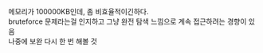 메모리가 100000KB인데, 좀 비효율적이긴하다.   
bruteforce 문제라는걸 인지하고 그냥 완전 탐색 느낌으로 계속 접근하려는 경향이 있음   
나중에 보완 다시 한 번 해볼 것